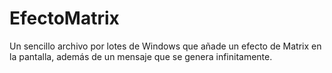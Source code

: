 # EfectoMatrix
Un sencillo archivo por lotes de Windows que añade un efecto de Matrix en la pantalla, además de un mensaje que se genera infinitamente.
